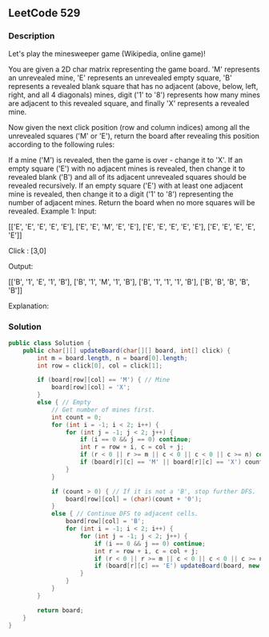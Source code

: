 ## LeetCode 529

### Description
Let's play the minesweeper game (Wikipedia, online game)!

You are given a 2D char matrix representing the game board. 'M' represents an unrevealed mine, 'E' represents an unrevealed empty square, 'B' represents a revealed blank square that has no adjacent (above, below, left, right, and all 4 diagonals) mines, digit ('1' to '8') represents how many mines are adjacent to this revealed square, and finally 'X' represents a revealed mine.

Now given the next click position (row and column indices) among all the unrevealed squares ('M' or 'E'), return the board after revealing this position according to the following rules:

If a mine ('M') is revealed, then the game is over - change it to 'X'.
If an empty square ('E') with no adjacent mines is revealed, then change it to revealed blank ('B') and all of its adjacent unrevealed squares should be revealed recursively.
If an empty square ('E') with at least one adjacent mine is revealed, then change it to a digit ('1' to '8') representing the number of adjacent mines.
Return the board when no more squares will be revealed.
Example 1:
Input:

[['E', 'E', 'E', 'E', 'E'],
 ['E', 'E', 'M', 'E', 'E'],
 ['E', 'E', 'E', 'E', 'E'],
 ['E', 'E', 'E', 'E', 'E']]

Click : [3,0]

Output:

[['B', '1', 'E', '1', 'B'],
 ['B', '1', 'M', '1', 'B'],
 ['B', '1', '1', '1', 'B'],
 ['B', 'B', 'B', 'B', 'B']]

Explanation:



### Solution
```java
public class Solution {
    public char[][] updateBoard(char[][] board, int[] click) {
        int m = board.length, n = board[0].length;
        int row = click[0], col = click[1];

        if (board[row][col] == 'M') { // Mine
            board[row][col] = 'X';
        }
        else { // Empty
            // Get number of mines first.
            int count = 0;
            for (int i = -1; i < 2; i++) {
                for (int j = -1; j < 2; j++) {
                    if (i == 0 && j == 0) continue;
                    int r = row + i, c = col + j;
                    if (r < 0 || r >= m || c < 0 || c < 0 || c >= n) continue;
                    if (board[r][c] == 'M' || board[r][c] == 'X') count++;
                }
            }

            if (count > 0) { // If it is not a 'B', stop further DFS.
                board[row][col] = (char)(count + '0');
            }
            else { // Continue DFS to adjacent cells.
                board[row][col] = 'B';
                for (int i = -1; i < 2; i++) {
                    for (int j = -1; j < 2; j++) {
                        if (i == 0 && j == 0) continue;
                        int r = row + i, c = col + j;
                        if (r < 0 || r >= m || c < 0 || c < 0 || c >= n) continue;
                        if (board[r][c] == 'E') updateBoard(board, new int[] {r, c});
                    }
                }
            }
        }

        return board;
    }
}
```
